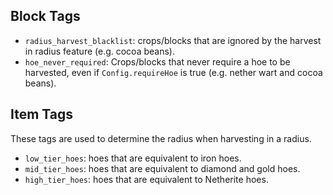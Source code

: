 ## Block Tags

- `radius_harvest_blacklist`: crops/blocks that are ignored by the harvest in
  radius feature (e.g. cocoa beans).
- `hoe_never_required`: Crops/blocks that never require a hoe to be harvested,
  even if `Config.requireHoe` is true (e.g. nether wart and cocoa beans).

## Item Tags

These tags are used to determine the radius when harvesting in a radius.

- `low_tier_hoes`: hoes that are equivalent to iron hoes.
- `mid_tier_hoes`: hoes that are equivalent to diamond and gold hoes.
- `high_tier_hoes`: hoes that are equivalent to Netherite hoes.
